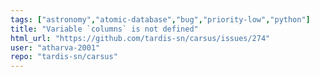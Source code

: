 ```yaml
---
tags: ["astronomy","atomic-database","bug","priority-low","python"]
title: "Variable `columns` is not defined"
html_url: "https://github.com/tardis-sn/carsus/issues/274"
user: "atharva-2001"
repo: "tardis-sn/carsus"
---
```


